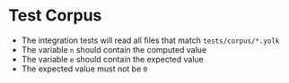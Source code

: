 # Test Corpus

- The integration tests will read all files that match `tests/corpus/*.yolk`
- The variable `n` should contain the computed value
- The variable `e` should contain the expected value
- The expected value must not be `0`
